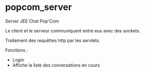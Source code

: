 # popcom_server
Server JEE Chat Pop'Com

Le client et le serveur communiquent entre eux avec des sockets.

Traitement des requêttes http par les servlets.

Fonctions :
- Login
- Affiche la liste des conversations en cours
